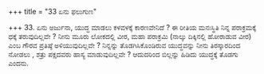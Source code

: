 +++
title = "33 ಏನು ಫಲುಗುಣ"

+++
33. ಏನು ಅರ್ಜುನಾ, ಯುದ್ಧ ಮಾಡಲು ಕಳವಳಕ್ಕೆ ಕಾರಣವೇನಿದೆ ? ಈ ರೀತಿಯ ಮನಃಸ್ಥಿತಿ ನಿನ್ನ ಪರಾಕ್ರಮಕ್ಕೆ ಧಕ್ಕೆ ತರುವುದಿಲ್ಲವೇ ? ನೀನು ಮೂರು ಲೋಕದಲ್ಲಿ ವೀರ, ಮಹಾ ಪರಾಕ್ರಮಿ (ನಾಲ್ಕು ದಿಕ್ಕಿನಲ್ಲಿ ಹೋರಾಡುವ ವೀರ) ಎಂಬ ಗೌರವ ಪ್ರತಿಷ್ಠೆ ಅಳಿಯುವುದಿಲ್ಲವೇ ? ನಿನ್ನನ್ನು ತೊಡಗಿಸಿಕೊಂಡಿರುವ ಯುದ್ಧವನ್ನು ನೀನು ತಿರಸ್ಕಾರದಿಂದ ನೋಡಲು , ಶತ್ರು ಪಕ್ಷದವರು ಹಾಸ್ಯ ಮಾಡುವುದಿಲ್ಲವೇ ? ಆದುದರಿಂದ  ಬಿಲ್ಲನ್ನು ಹಿಡಿದು ಯುದ್ಧಕ್ಕೆ ತೊಡಗು ಎಂದನು.